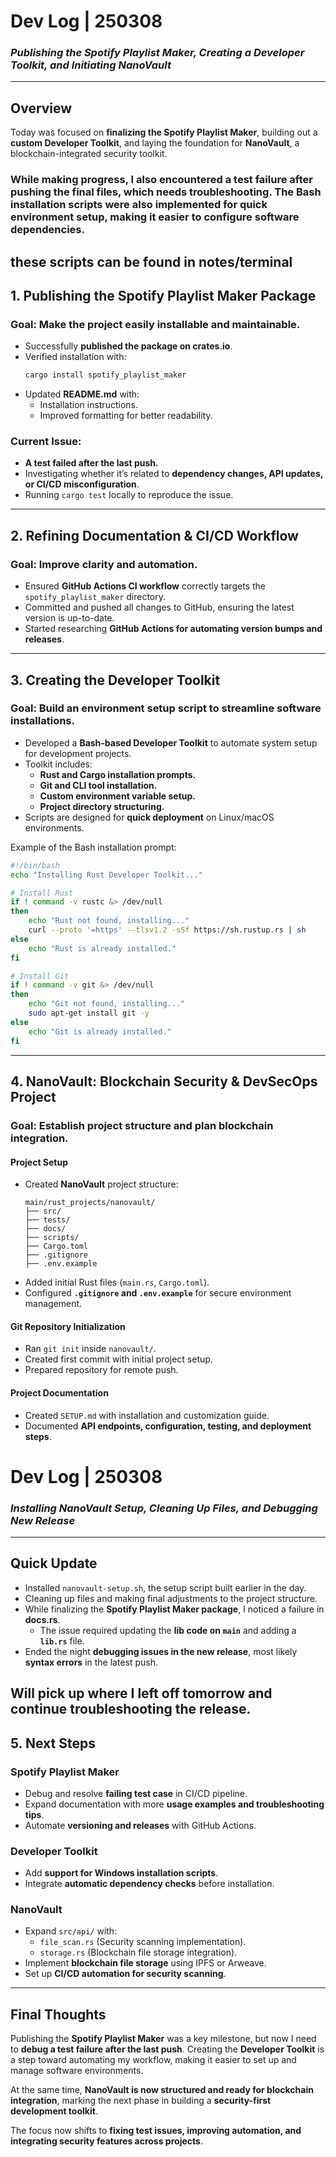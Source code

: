 # **Dev Log | 250308**  
### *Publishing the Spotify Playlist Maker, Creating a Developer Toolkit, and Initiating NanoVault*  

---

## **Overview**  
Today was focused on **finalizing the Spotify Playlist Maker**, building out a **custom Developer Toolkit**, and laying the foundation for **NanoVault**, a blockchain-integrated security toolkit.  

### While making progress, I also encountered a **test failure** after pushing the final files, which needs troubleshooting. The **Bash installation scripts** were also implemented for quick environment setup, making it easier to configure software dependencies.  
these scripts can be found in notes/terminal
---

## **1. Publishing the Spotify Playlist Maker Package**  

### **Goal:** Make the project easily installable and maintainable.  
- Successfully **published the package on crates.io**.  
- Verified installation with:  
  ```sh
  cargo install spotify_playlist_maker  
  ```  
- Updated **README.md** with:  
  - Installation instructions.  
  - Improved formatting for better readability.  

### **Current Issue:**  
- **A test failed after the last push.**  
- Investigating whether it’s related to **dependency changes, API updates, or CI/CD misconfiguration**.  
- Running `cargo test` locally to reproduce the issue.  

---

## **2. Refining Documentation & CI/CD Workflow**  

### **Goal:** Improve clarity and automation.  
- Ensured **GitHub Actions CI workflow** correctly targets the `spotify_playlist_maker` directory.  
- Committed and pushed all changes to GitHub, ensuring the latest version is up-to-date.  
- Started researching **GitHub Actions for automating version bumps and releases**.  

---

## **3. Creating the Developer Toolkit**  

### **Goal:** Build an environment setup script to streamline software installations.  
- Developed a **Bash-based Developer Toolkit** to automate system setup for development projects.  
- Toolkit includes:  
  - **Rust and Cargo installation prompts.**  
  - **Git and CLI tool installation.**  
  - **Custom environment variable setup.**  
  - **Project directory structuring.**  
- Scripts are designed for **quick deployment** on Linux/macOS environments.  

Example of the Bash installation prompt:  
```sh
#!/bin/bash
echo "Installing Rust Developer Toolkit..."

# Install Rust
if ! command -v rustc &> /dev/null
then
    echo "Rust not found, installing..."
    curl --proto '=https' --tlsv1.2 -sSf https://sh.rustup.rs | sh
else
    echo "Rust is already installed."
fi

# Install Git
if ! command -v git &> /dev/null
then
    echo "Git not found, installing..."
    sudo apt-get install git -y
else
    echo "Git is already installed."
fi
```  

---

## **4. NanoVault: Blockchain Security & DevSecOps Project**  

### **Goal:** Establish project structure and plan blockchain integration.  

#### **Project Setup**  
- Created **NanoVault** project structure:  
  ```
  main/rust_projects/nanovault/
  ├── src/
  ├── tests/
  ├── docs/
  ├── scripts/
  ├── Cargo.toml
  ├── .gitignore
  ├── .env.example
  ```  
- Added initial Rust files (`main.rs`, `Cargo.toml`).  
- Configured **`.gitignore` and `.env.example`** for secure environment management.  

#### **Git Repository Initialization**  
- Ran `git init` inside `nanovault/`.  
- Created first commit with initial project setup.  
- Prepared repository for remote push.  

#### **Project Documentation**  
- Created `SETUP.md` with installation and customization guide.  
- Documented **API endpoints, configuration, testing, and deployment steps**.  

# **Dev Log | 250308**  
### *Installing NanoVault Setup, Cleaning Up Files, and Debugging New Release*  

---

## **Quick Update**  
- Installed `nanovault-setup.sh`, the setup script built earlier in the day.  
- Cleaning up files and making final adjustments to the project structure.  
- While finalizing the **Spotify Playlist Maker package**, I noticed a failure in **docs.rs**.  
  - The issue required updating the **lib code on `main`** and adding a **`lib.rs`** file.  
- Ended the night **debugging issues in the new release**, most likely **syntax errors** in the latest push.  

Will pick up where I left off tomorrow and continue troubleshooting the release.  
---

## **5. Next Steps**  

### **Spotify Playlist Maker**  
- Debug and resolve **failing test case** in CI/CD pipeline.  
- Expand documentation with more **usage examples and troubleshooting tips**.  
- Automate **versioning and releases** with GitHub Actions.  

### **Developer Toolkit**  
- Add **support for Windows installation scripts**.  
- Integrate **automatic dependency checks** before installation.  

### **NanoVault**  
- Expand `src/api/` with:  
  - `file_scan.rs` (Security scanning implementation).  
  - `storage.rs` (Blockchain file storage integration).  
- Implement **blockchain file storage** using IPFS or Arweave.  
- Set up **CI/CD automation for security scanning**.  

---

## **Final Thoughts**  
Publishing the **Spotify Playlist Maker** was a key milestone, but now I need to **debug a test failure after the last push**. Creating the **Developer Toolkit** is a step toward automating my workflow, making it easier to set up and manage software environments.  

At the same time, **NanoVault is now structured and ready for blockchain integration**, marking the next phase in building a **security-first development toolkit**.  

The focus now shifts to **fixing test issues, improving automation, and integrating security features across projects**.  